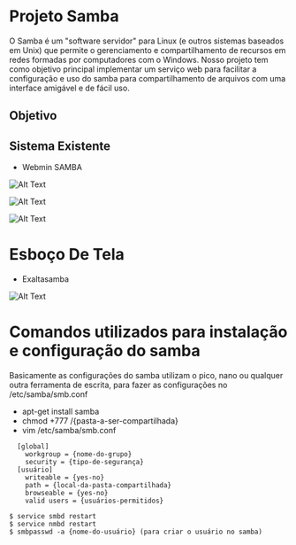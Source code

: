 # Projeto Samba
  O Samba é um "software servidor" para Linux (e outros sistemas baseados em Unix) que permite o gerenciamento e compartilhamento de recursos em redes formadas por computadores com o Windows.
  Nosso projeto tem como objetivo principal implementar um serviço web para facilitar a configuração e uso do samba para compartilhamento de arquivos com uma interface amigável e de fácil uso.

## Objetivo

## Sistema Existente
  - Webmin SAMBA
  
![Alt Text](https://github.com/gabbezerra/ProjetoDw/blob/master/IMG_20022017_170226_0.png)



![Alt Text](https://github.com/gabbezerra/ProjetoDw/blob/master/IMG_20022017_170316_0.png)



![Alt Text](https://github.com/gabbezerra/ProjetoDw/blob/master/IMG_20022017_170538_0.png)


# Esboço De Tela
  - Exaltasamba

![Alt Text](https://github.com/gabbezerra/ProjetoDw/blob/master/Esboc%CC%A7o3.jpg)

# Comandos utilizados para instalação e configuração do samba

  Basicamente as configurações do samba utilizam o pico, nano ou qualquer outra ferramenta de escrita, para fazer as configurações no /etc/samba/smb.conf

  - apt-get install samba
  - chmod +777 /{pasta-a-ser-compartilhada}
  - vim /etc/samba/smb.conf
  ```
    [global]
      workgroup = {nome-do-grupo}
      security = {tipo-de-segurança}
    [usuário]
      writeable = {yes-no}
      path = {local-da-pasta-compartilhada}
      browseable = {yes-no}
      valid users = {usuários-permitidos}
  ```
  ```
  $ service smbd restart
  $ service nmbd restart
  $ smbpasswd -a {nome-do-usuário} (para criar o usuário no samba)
  ```    
